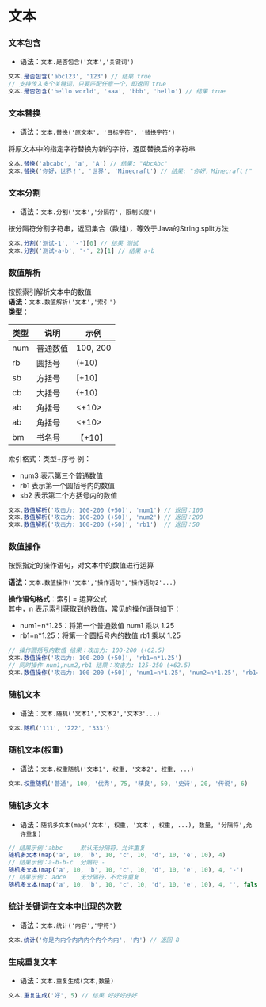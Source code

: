 # 文本

### 文本包含

- 语法：`文本.是否包含('文本','关键词')`

```javascript
文本.是否包含('abc123', '123') // 结果 true
// 支持传入多个关键词，只要匹配任意一个，即返回 true
文本.是否包含('hello world', 'aaa', 'bbb', 'hello') // 结果 true
```

### 文本替换

- 语法：`文本.替换('原文本', '目标字符', '替换字符')`

将原文本中的指定字符替换为新的字符，返回替换后的字符串

```javascript
文本.替换('abcabc', 'a', 'A') // 结果: "AbcAbc"
文本.替换('你好，世界！', '世界', 'Minecraft') // 结果: "你好，Minecraft！"

```

### 文本分割

- 语法：`文本.分割('文本','分隔符','限制长度')`

按分隔符分割字符串，返回集合（数组），等效于Java的String.split方法

```javascript
文本.分割('测试-1', '-')[0] // 结果 测试
文本.分割('测试-a-b', '-', 2)[1] // 结果 a-b
```

### 数值解析

按照索引解析文本中的数值  
**语法**：`文本.数值解析('文本','索引')`    
**类型**：

| 类型	 | 说明	   | 示例       |
|-----|-------|----------|
| num | 普通数值	 | 100, 200 |
| rb  | 圆括号		 | (+10)    |
| sb  | 方括号		 | [+10]    |
| cb  | 大括号		 | \{+10\}  |
| ab  | 角括号		 | <+10>    |
| ab  | 角括号		 | <+10>    |
| bm  | 书名号		 | 【+10】    |

索引格式：类型+序号 例：

- num3 表示第三个普通数值
- rb1 表示第一个圆括号内的数值
- sb2 表示第二个方括号内的数值

```javascript
文本.数值解析('攻击力: 100-200 (+50)', 'num1') // 返回：100
文本.数值解析('攻击力: 100-200 (+50)', 'num2') // 返回：200
文本.数值解析('攻击力: 100-200 (+50)', 'rb1')  // 返回：50
```

### 数值操作

按照指定的操作语句，对文本中的数值进行运算

**语法**：`文本.数值操作('文本','操作语句','操作语句2'...)`

**操作语句格式**：索引 = 运算公式    
其中，n 表示索引获取到的数值，常见的操作语句如下：

- num1=n*1.25：将第一个普通数值 num1 乘以 1.25
- rb1=n*1.25：将第一个圆括号内的数值 rb1 乘以 1.25

```javascript
// 操作圆括号内数值 结果：攻击力: 100-200 (+62.5)
文本.数值操作('攻击力: 100-200 (+50)', 'rb1=n*1.25')
// 同时操作 num1,num2,rb1 结果：攻击力: 125-250 (+62.5)
文本.数值操作('攻击力: 100-200 (+50)', 'num1=n*1.25', 'num2=n*1.25', 'rb1=n*1.25')
```

### 随机文本

- 语法：`文本.随机('文本1','文本2','文本3'...)`

```javascript
文本.随机('111', '222', '333')
```

### 随机文本(权重)

- 语法：`文本.权重随机('文本1', 权重, '文本2', 权重, ...)`

```javascript
文本.权重随机('普通', 100, '优秀', 75, '精良', 50, '史诗', 20, '传说', 6)
```

### 随机多文本

- 语法：`随机多文本(map('文本', 权重, '文本', 权重, ...), 数量, '分隔符',允许重复)`

```javascript
// 结果示例：abbc     默认无分隔符，允许重复  
随机多文本(map('a', 10, 'b', 10, 'c', 10, 'd', 10, 'e', 10), 4)
// 结果示例：a-b-b-c  分隔符 -
随机多文本(map('a', 10, 'b', 10, 'c', 10, 'd', 10, 'e', 10), 4, '-')
// 结果示例： adce    无分隔符，不允许重复  
随机多文本(map('a', 10, 'b', 10, 'c', 10, 'd', 10, 'e', 10), 4, '', false) 
```

### 统计关键词在文本中出现的次数

- 语法：`文本.统计('内容','字符')`

```javascript
文本.统计('你是内内个内内内个内个内内', '内') // 返回 8
```

### 生成重复文本

- 语法：`文本.重复生成(文本,数量)`

```javascript
文本.重复生成('好', 5) // 结果 好好好好好
```




